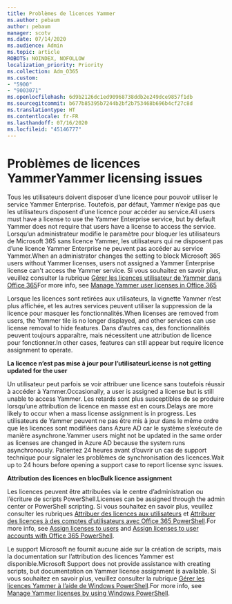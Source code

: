 ```yaml
---
title: Problèmes de licences Yammer
ms.author: pebaum
author: pebaum
manager: scotv
ms.date: 07/14/2020
ms.audience: Admin
ms.topic: article
ROBOTS: NOINDEX, NOFOLLOW
localization_priority: Priority
ms.collection: Adm_O365
ms.custom:
- "5900"
- "9003071"
ms.openlocfilehash: 6d9b2126dc1ed90968738ddb2e249dce9857f1db
ms.sourcegitcommit: b677b85395b7244b2bf2b753468b696b4cf27c8d
ms.translationtype: HT
ms.contentlocale: fr-FR
ms.lasthandoff: 07/16/2020
ms.locfileid: "45146777"
---
```

# <a name="yammer-licensing-issues"></a><span data-ttu-id="3bbb8-102">Problèmes de licences Yammer</span><span class="sxs-lookup"><span data-stu-id="3bbb8-102">Yammer licensing issues</span></span>

<span data-ttu-id="3bbb8-103">Tous les utilisateurs doivent disposer d’une licence pour pouvoir utiliser le service Yammer Enterprise. Toutefois, par défaut, Yammer n’exige pas que les utilisateurs disposent d’une licence pour accéder au service.</span><span class="sxs-lookup"><span data-stu-id="3bbb8-103">All users must have a license to use the Yammer Enterprise service, but by default Yammer does not require that users have a license to access the service.</span></span> <span data-ttu-id="3bbb8-104">Lorsqu’un administrateur modifie le paramètre pour bloquer les utilisateurs de Microsoft 365 sans licence Yammer, les utilisateurs qui ne disposent pas d’une licence Yammer Enterprise ne peuvent pas accéder au service Yammer.</span><span class="sxs-lookup"><span data-stu-id="3bbb8-104">When an administrator changes the setting to block Microsoft 365 users without Yammer licenses, users not assigned a Yammer Enterprise license can't access the Yammer service.</span></span> <span data-ttu-id="3bbb8-105">Si vous souhaitez en savoir plus, veuillez consulter la rubrique [Gérer les licences utilisateur de Yammer dans Office 365](https://docs.microsoft.com/yammer/manage-yammer-users/manage-yammer-licenses-in-office-365)</span><span class="sxs-lookup"><span data-stu-id="3bbb8-105">For more info, see [Manage Yammer user licenses in Office 365](https://docs.microsoft.com/yammer/manage-yammer-users/manage-yammer-licenses-in-office-365)</span></span> 

<span data-ttu-id="3bbb8-106">Lorsque les licences sont retirées aux utilisateurs, la vignette Yammer n’est plus affichée, et les autres services peuvent utiliser la suppression de la licence pour masquer les fonctionnalités.</span><span class="sxs-lookup"><span data-stu-id="3bbb8-106">When licenses are removed from users, the Yammer tile is no longer displayed, and other services can use license removal to hide features.</span></span> <span data-ttu-id="3bbb8-107">Dans d’autres cas, des fonctionnalités peuvent toujours apparaître, mais nécessitent une attribution de licence pour fonctionner.</span><span class="sxs-lookup"><span data-stu-id="3bbb8-107">In other cases, features can still appear but require licence assignment to operate.</span></span>  

<span data-ttu-id="3bbb8-108">**La licence n’est pas mise à jour pour l’utilisateur**</span><span class="sxs-lookup"><span data-stu-id="3bbb8-108">**License is not getting updated for the user**</span></span>  

<span data-ttu-id="3bbb8-109">Un utilisateur peut parfois se voir attribuer une licence sans toutefois réussir à accéder à Yammer.</span><span class="sxs-lookup"><span data-stu-id="3bbb8-109">Occasionally, a user is assigned a license but is still unable to access Yammer.</span></span> <span data-ttu-id="3bbb8-110">Les retards sont plus susceptibles de se produire lorsqu’une attribution de licence en masse est en cours.</span><span class="sxs-lookup"><span data-stu-id="3bbb8-110">Delays are more likely to occur when a mass license assignment is in progress.</span></span> <span data-ttu-id="3bbb8-111">Les utilisateurs de Yammer peuvent ne pas être mis à jour dans le même ordre que les licences sont modifiées dans Azure AD car le système s’exécute de manière asynchrone.</span><span class="sxs-lookup"><span data-stu-id="3bbb8-111">Yammer users might not be updated in the same order as licenses are changed in Azure AD because the system runs asynchronously.</span></span> <span data-ttu-id="3bbb8-112">Patientez 24 heures avant d’ouvrir un cas de support technique pour signaler les problèmes de synchronisation des licences.</span><span class="sxs-lookup"><span data-stu-id="3bbb8-112">Wait up to 24 hours before opening a support case to report license sync issues.</span></span>  

<span data-ttu-id="3bbb8-113">**Attribution des licences en bloc**</span><span class="sxs-lookup"><span data-stu-id="3bbb8-113">**Bulk licence assignment**</span></span>  

<span data-ttu-id="3bbb8-114">Les licences peuvent être attribuées via le centre d’administration ou l’écriture de scripts PowerShell.</span><span class="sxs-lookup"><span data-stu-id="3bbb8-114">Licenses can be assigned through the admin center or PowerShell scripting.</span></span> <span data-ttu-id="3bbb8-115">Si vous souhaitez en savoir plus, veuillez consulter les rubriques [Attribuer des licences aux utilisateurs](https://docs.microsoft.com/microsoft-365/admin/manage/assign-licenses-to-users) et [Attribuer des licences à des comptes d’utilisateurs avec Office 365 PowerShell](https://docs.microsoft.com/office365/enterprise/powershell/assign-licenses-to-user-accounts-with-office-365-powershell).</span><span class="sxs-lookup"><span data-stu-id="3bbb8-115">For more info, see [Assign licenses to users](https://docs.microsoft.com/microsoft-365/admin/manage/assign-licenses-to-users) and [Assign licenses to user accounts with Office 365 PowerShell](https://docs.microsoft.com/office365/enterprise/powershell/assign-licenses-to-user-accounts-with-office-365-powershell).</span></span> 

<span data-ttu-id="3bbb8-116">Le support Microsoft ne fournit aucune aide sur la création de scripts, mais la documentation sur l’attribution des licences Yammer est disponible.</span><span class="sxs-lookup"><span data-stu-id="3bbb8-116">Microsoft Support does not provide assistance with creating scripts, but documentation on Yammer license assignment is available.</span></span> <span data-ttu-id="3bbb8-117">Si vous souhaitez en savoir plus, veuillez consulter la rubrique [Gérer les licences Yammer à l’aide de Windows PowerShell](https://docs.microsoft.com/yammer/manage-yammer-users/manage-yammer-licenses-in-office-365#manage-yammer-licenses-by-using-windows-powershell).</span><span class="sxs-lookup"><span data-stu-id="3bbb8-117">For more info, see [Manage Yammer licenses by using Windows PowerShell](https://docs.microsoft.com/yammer/manage-yammer-users/manage-yammer-licenses-in-office-365#manage-yammer-licenses-by-using-windows-powershell).</span></span>